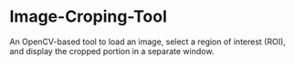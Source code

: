 # Image-Croping-Tool
An OpenCV-based tool to load an image, select a region of interest (ROI), and display the cropped portion in a separate window.

